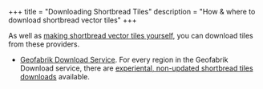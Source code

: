 +++
title = "Downloading Shortbread Tiles"
description = "How & where to download shortbread vector tiles"
+++

As well as [making shortbread vector tiles yourself](/make-vectortiles/), you can download tiles from these providers.

- [Geofabrik Download Service](https://download.geofabrik.de/). For every region in the Geofabrik Download service, there are [experiental, non-updated shortbread tiles downloads](https://blog.geofabrik.de/?p=589) available.
